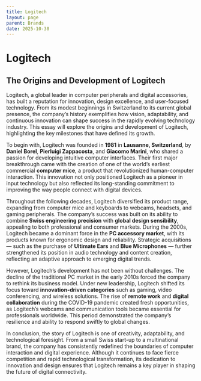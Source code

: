 ```yaml
---
title: Logitech
layout: page
parent: Brands
date: 2025-10-30
---
```

# Logitech

## The Origins and Development of Logitech

Logitech, a global leader in computer peripherals and digital accessories, has built a reputation for innovation, design excellence, and user-focused technology. From its modest beginnings in Switzerland to its current global presence, the company’s history exemplifies how vision, adaptability, and continuous innovation can shape success in the rapidly evolving technology industry. This essay will explore the origins and development of Logitech, highlighting the key milestones that have defined its growth.

To begin with, Logitech was founded in **1981** in **Lausanne, Switzerland**, by **Daniel Borel**, **Pierluigi Zappacosta**, and **Giacomo Marini**, who shared a passion for developing intuitive computer interfaces. Their first major breakthrough came with the creation of one of the world’s earliest commercial **computer mice**, a product that revolutionized human-computer interaction. This innovation not only positioned Logitech as a pioneer in input technology but also reflected its long-standing commitment to improving the way people connect with digital devices.

Throughout the following decades, Logitech diversified its product range, expanding from computer mice and keyboards to webcams, headsets, and gaming peripherals. The company’s success was built on its ability to combine **Swiss engineering precision** with **global design sensibility**, appealing to both professional and consumer markets. During the 2000s, Logitech became a dominant force in the **PC accessory market**, with its products known for ergonomic design and reliability. Strategic acquisitions — such as the purchase of **Ultimate Ears** and **Blue Microphones** — further strengthened its position in audio technology and content creation, reflecting an adaptive approach to emerging digital trends.

However, Logitech’s development has not been without challenges. The decline of the traditional PC market in the early 2010s forced the company to rethink its business model. Under new leadership, Logitech shifted its focus toward **innovation-driven categories** such as gaming, video conferencing, and wireless solutions. The rise of **remote work** and **digital collaboration** during the COVID-19 pandemic created fresh opportunities, as Logitech’s webcams and communication tools became essential for professionals worldwide. This period demonstrated the company’s resilience and ability to respond swiftly to global changes.

In conclusion, the story of Logitech is one of creativity, adaptability, and technological foresight. From a small Swiss start-up to a multinational brand, the company has consistently redefined the boundaries of computer interaction and digital experience. Although it continues to face fierce competition and rapid technological transformation, its dedication to innovation and design ensures that Logitech remains a key player in shaping the future of digital connectivity.